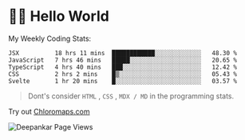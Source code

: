 # 👋🏽 Hello World 

<!--![Deepankar's github stats](https://github-readme-stats.vercel.app/api?username=Deep-Codes&count_private=true&show_icons=true&theme=radical)-->
My Weekly Coding Stats:

<!--START_SECTION:waka-->
```text
JSX          18 hrs 11 mins  ████████████░░░░░░░░░░░░░   48.30 % 
JavaScript   7 hrs 46 mins   █████░░░░░░░░░░░░░░░░░░░░   20.65 % 
TypeScript   4 hrs 40 mins   ███░░░░░░░░░░░░░░░░░░░░░░   12.42 % 
CSS          2 hrs 2 mins    █▒░░░░░░░░░░░░░░░░░░░░░░░   05.43 % 
Svelte       1 hr 20 mins    █░░░░░░░░░░░░░░░░░░░░░░░░   03.57 % 
```
<!--END_SECTION:waka-->

> Dont's consider `HTML` , `CSS` , `MDX / MD` in the programming stats.

Try out [Chloromaps.com](https://www.chloromaps.com/)

<p align="left"> <img src="https://komarev.com/ghpvc/?username=Deep-Codes&label=Views&color=blue&style=plastic" alt="Deepankar Page Views" /> </p>
